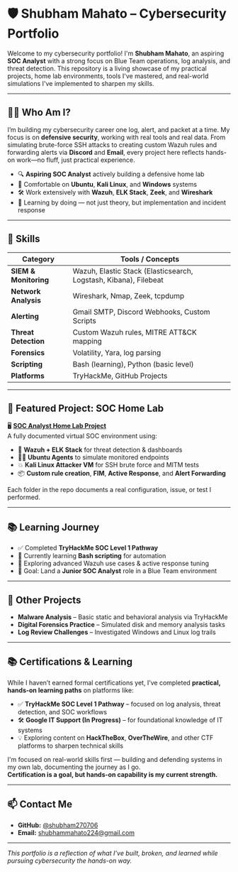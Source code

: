 # 🛡️ Shubham Mahato – Cybersecurity Portfolio

Welcome to my cybersecurity portfolio! I'm **Shubham Mahato**, an aspiring **SOC Analyst** with a strong focus on Blue Team operations, log analysis, and threat detection. This repository is a living showcase of my practical projects, home lab environments, tools I've mastered, and real-world simulations I've implemented to sharpen my skills.

---

## 👨‍💻 Who Am I?

I’m building my cybersecurity career one log, alert, and packet at a time. My focus is on **defensive security**, working with real tools and real data. From simulating brute-force SSH attacks to creating custom Wazuh rules and forwarding alerts via **Discord** and **Email**, every project here reflects hands-on work—no fluff, just practical experience.

- 🔍 **Aspiring SOC Analyst** actively building a defensive home lab  
- 🧪 Comfortable on **Ubuntu**, **Kali Linux**, and **Windows** systems  
- 🛠️ Work extensively with **Wazuh**, **ELK Stack**, **Zeek**, and **Wireshark**  
- 🎯 Learning by doing — not just theory, but implementation and incident response  

---

## 🧠 Skills

| Category | Tools / Concepts |
|---------|------------------|
| **SIEM & Monitoring** | Wazuh, Elastic Stack (Elasticsearch, Logstash, Kibana), Filebeat |
| **Network Analysis** | Wireshark, Nmap, Zeek, tcpdump |
| **Alerting** | Gmail SMTP, Discord Webhooks, Custom Scripts |
| **Threat Detection** | Custom Wazuh rules, MITRE ATT&CK mapping |
| **Forensics** | Volatility, Yara, log parsing |
| **Scripting** | Bash (learning), Python (basic level) |
| **Platforms** | TryHackMe, GitHub Projects |

---

## 🔬 Featured Project: SOC Home Lab

🖥️ **[SOC Analyst Home Lab Project](https://github.com/shubham270706/SOC-Lab-Project)**  
A fully documented virtual SOC environment using:
- 🧱 **Wazuh + ELK Stack** for threat detection & dashboards  
- 🧑‍💻 **Ubuntu Agents** to simulate monitored endpoints  
- 💥 **Kali Linux Attacker VM** for SSH brute force and MITM tests  
- 📦 **Custom rule creation**, **FIM**, **Active Response**, and **Alert Forwarding**

Each folder in the repo documents a real configuration, issue, or test I performed.

---

## 📚 Learning Journey

- ✅ Completed **TryHackMe SOC Level 1 Pathway**
- 🚧 Currently learning **Bash scripting** for automation
- 🧠 Exploring advanced Wazuh use cases & active response tuning
- 🎯 Goal: Land a **Junior SOC Analyst** role in a Blue Team environment

---

## 📁 Other Projects

- **Malware Analysis** – Basic static and behavioral analysis via TryHackMe  
- **Digital Forensics Practice** – Simulated disk and memory analysis tasks  
- **Log Review Challenges** – Investigated Windows and Linux log trails

---

## 📚 Certifications & Learning

While I haven’t earned formal certifications yet, I’ve completed **practical, hands-on learning paths** on platforms like:

- ✅ **TryHackMe SOC Level 1 Pathway** – focused on log analysis, threat detection, and SOC workflows  
- 🛠️ **Google IT Support (In Progress)** – for foundational knowledge of IT systems  
- 💡 Exploring content on **HackTheBox**, **OverTheWire**, and other CTF platforms to sharpen technical skills

I'm focused on real-world skills first — building and defending systems in my own lab, documenting the journey as I go.  
**Certification is a goal, but hands-on capability is my current strength.**


---

## 📫 Contact Me

- **GitHub:** [@shubham270706](https://github.com/shubham270706)  
- **Email:** [shubhammahato224@gmail.com](mailto:shubhammahato224@gmail.com)  

---

_This portfolio is a reflection of what I’ve built, broken, and learned while pursuing cybersecurity the hands-on way._
